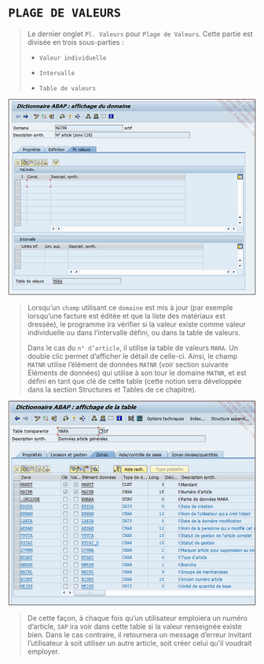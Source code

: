 # **`PLAGE DE VALEURS`**

> Le dernier onglet `Pl. Valeurs` pour `Plage de Valeurs`. Cette partie est divisée en trois sous-parties :
>
> - `Valeur individuelle`
>
> - `Intervalle`
>
> - `Table de valeurs`

![](../00_Ressources/05_05_01.png)

> Lorsqu’un `champ` utilisant ce `domaine` est mis à jour (par exemple lorsqu’une facture est éditée et que la liste des matériaux est dressée), le programme ira vérifier si la valeur existe comme valeur individuelle ou dans l’intervalle défini, ou dans la table de valeurs.
>
> Dans le cas du `n° d’article`, il utilise la table de valeurs `MARA`. Un double clic permet d’afficher le détail de celle-ci. Ainsi, le champ `MATNR` utilise l’élément de données `MATNR` (voir section suivante Éléments de données) qui utilise à son tour le domaine `MATNR`, et est défini en tant que clé de cette table (cette notion sera développée dans la section Structures et Tables de ce chapitre).

![](../00_Ressources/05_05_02.png)

> De cette façon, à chaque fois qu’un utilisateur emploiera un numéro d’article, `SAP` ira voir dans cette table si la valeur renseignée existe bien. Dans le cas contraire, il retournera un message d’erreur invitant l’utilisateur à soit utiliser un autre article, soit créer celui qu’il voudrait employer.

